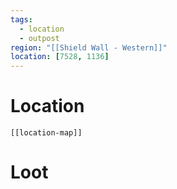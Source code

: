 ```yaml
---
tags:
  - location
  - outpost
region: "[[Shield Wall - Western]]"
location: [7528, 1136]
---
```

# Location
```meta-bind-embed
[[location-map]]
```
# Loot
